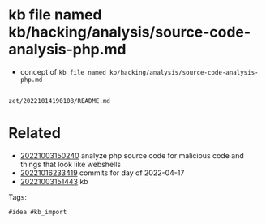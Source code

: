 # kb file named kb/hacking/analysis/source-code-analysis-php.md

- concept of `kb file named kb/hacking/analysis/source-code-analysis-php.md`

```
```

` zet/20221014190108/README.md `

# Related

- [20221003150240](/zet/20221003150240/README.md) analyze php source code for malicious code and things that look like webshells
- [20221016233419](/zet/20221016233419/README.md) commits for day of 2022-04-17
- [20221003151443](/zet/20221003151443/README.md) kb

Tags:

    #idea #kb_import
